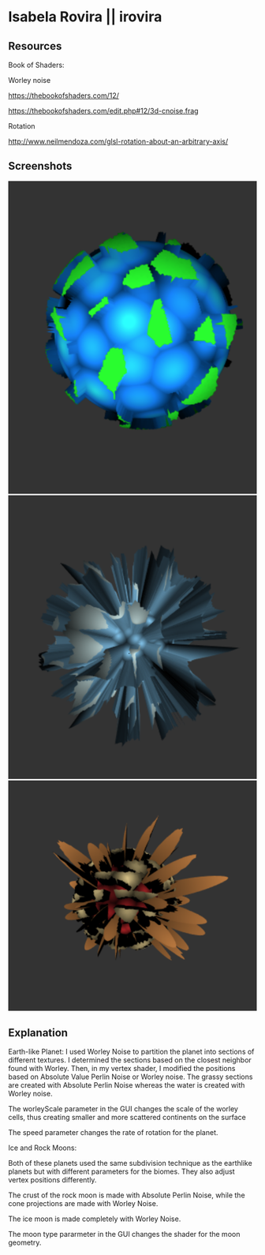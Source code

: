 # Isabela Rovira || irovira
## Resources
Book of Shaders:

Worley noise

https://thebookofshaders.com/12/

https://thebookofshaders.com/edit.php#12/3d-cnoise.frag

Rotation

http://www.neilmendoza.com/glsl-rotation-about-an-arbitrary-axis/


## Screenshots

![](earth.png)
![](iceMoon.png)
![](rockMoon.png)
## Explanation

Earth-like Planet:
 I used Worley Noise to partition the planet into sections of different textures. I determined the sections based on the closest neighbor found with Worley. Then, in my vertex shader, I modified the positions based on Absolute Value Perlin Noise or Worley noise. The grassy sections are created with Absolute Perlin Noise whereas the water is created with Worley noise.

The worleyScale parameter in the GUI changes the scale of the worley cells, thus creating smaller and more scattered continents on the surface

The speed parameter changes the rate of rotation for the planet.

Ice and Rock Moons:

Both of these planets used the same subdivision technique as the earthlike planets but with different parameters for the biomes. They also adjust vertex positions differently.

The crust of the rock moon is made with Absolute Perlin Noise, while the cone projections are made with Worley Noise.

The ice moon is made completely with Worley Noise.

The moon type pararmeter in the GUI changes the shader for the moon geometry.



